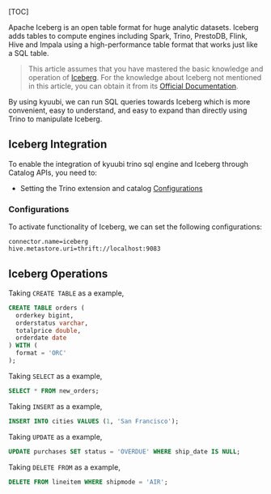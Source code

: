 [TOC]

Apache Iceberg is an open table format for huge analytic datasets. Iceberg adds tables to compute engines including Spark, Trino, PrestoDB, Flink, Hive and Impala using a high-performance table format that works just like a SQL table.

> This article assumes that you have mastered the basic knowledge and operation of [Iceberg](https://iceberg.apache.org/). For the knowledge about Iceberg not mentioned in this article, you can obtain it from its [Official Documentation](https://trino.io/docs/current/connector/iceberg.html#).

By using kyuubi, we can run SQL queries towards Iceberg which is more convenient, easy to understand, and easy to expand than directly using Trino to manipulate Iceberg.

Iceberg Integration
---------------------------------------------------------------------------------------------------------------------------------------

To enable the integration of kyuubi trino sql engine and Iceberg through Catalog APIs, you need to:

*   Setting the Trino extension and catalog [Configurations](#configurations)

### Configurations

To activate functionality of Iceberg, we can set the following configurations:

```properties
connector.name=iceberg
hive.metastore.uri=thrift://localhost:9083
```

Iceberg Operations
-------------------------------------------------------------------------------------------------------------------------------------

Taking `CREATE TABLE` as a example,

```sql
CREATE TABLE orders (
  orderkey bigint,
  orderstatus varchar,
  totalprice double,
  orderdate date
) WITH (
  format = 'ORC'
);
```

Taking `SELECT` as a example,

```sql
SELECT * FROM new_orders;
```

Taking `INSERT` as a example,

```sql
INSERT INTO cities VALUES (1, 'San Francisco');
```

Taking `UPDATE` as a example,

```sql
UPDATE purchases SET status = 'OVERDUE' WHERE ship_date IS NULL;
```

Taking `DELETE FROM` as a example,

```sql
DELETE FROM lineitem WHERE shipmode = 'AIR';
```
